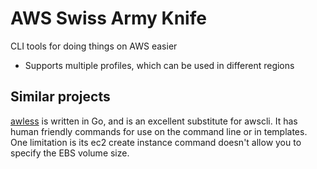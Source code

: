 # AWS Swiss Army Knife

CLI tools for doing things on AWS easier

* Supports multiple profiles, which can be used in different regions

## Similar projects

[awless](https://github.com/wallix/awless) is written in Go, and is an excellent substitute for awscli. It has human friendly commands for use on the command line or in templates. One limitation is its ec2 create instance command doesn't allow you to specify the EBS volume size. 
